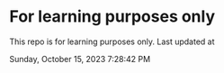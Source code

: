 # For learning purposes only
This repo is for learning purposes only.
Last updated at

Sunday, October 15, 2023 7:28:42 PM

